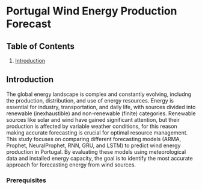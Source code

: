 # Portugal Wind Energy Production Forecast

## Table of Contents
1. [Introduction](#Introduction)



## Introduction
The global energy landscape is complex and constantly evolving, includng the production, distribution, and use of energy resources. Energy is essential for industry, transportation, and daily life, with sources divided into renewable (inexhaustible) and non-renewable (finite) categories. Renewable sources like solar and wind have gained significant attention, but their production is affected by variable weather conditions, for this reason making accurate forecasting is crucial for optimal resource management. This study focuses on comparing different forecasting models (ARMA, Prophet, NeuralProphet, RNN, GRU, and LSTM) to predict wind energy production in Portugal. By evaluating these models using meteorological data and installed energy capacity, the goal is to identify the most accurate approach for forecasting energy from wind sources.

### Prerequisites
